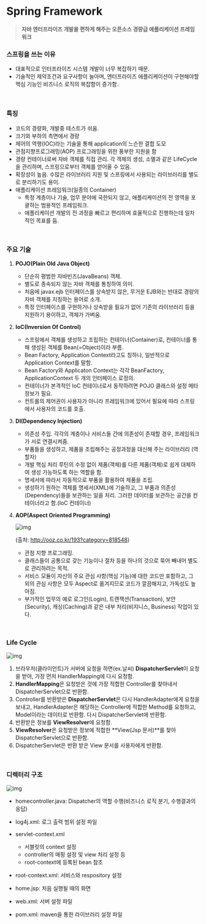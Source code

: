 # Spring Framework

> **자바 엔터프라이즈 개발을 편하게 해주는 오픈소스 경량급 애플리케이션 프레임워크**



### 스프링을 쓰는 이유

- 대표적으로 인터프라이즈 시스템 개발이 너무 복잡하기 때문.
- 기술적인 제약조건과 요구사항이 늘아며, 엔터프라이즈 애플리케이션이 구현해야할 핵심 기능인 비즈니스 로직의 복잡함이 증가함.

<br>

### 특징

- 코드의 경량화, 개발중 테스트가 쉬움.
- 크기와 부하의 측면에서 경량
- 제어의 역행(IOC)라는 기술을 통해 application의 느슨한 결합 도모
- 관점지향프로그래밍(AOP) 프로그래밍을 위한 풍부한 지원을 함
- 경량 컨테이너로써 자바 객체를 직접 관리. 각 객체의 생성, 소멸과 같은 LifeCycle을 관리하며, 스프링으로부터 객체를 얻어올 수 있음.
- 확장성이 높음. 수많은 라이브러리 지원 및 스프링에서 사용되는 라이브러리를 별도로 분리하기도 용이.
- 애플리케이션 프레임워크(일종의 Container)
  - 특정 계층이나 기술, 업무 분야에 국한되지 않고, 애플리케이션의 전 영역을 포괄하는 범용적인 프레임워크.
  - 애플리케이션 개발의 전 과정을 빠르고 편리하며 효율적으로 진행하는데 일차적인 목표를 둠.

<br>

### 주요 기술

1. **POJO(Plain Old Java Object)**
   - 단순히 평범한 자바빈즈(JavaBeans) 객체.
   - 별도로 종속되지 않는 자바 객체를 통칭하여 의미.
   - 처음에 javax.ejb 인터페이스를 상속받지 않은, 무거운 EJB와는 반대로 경량의 자바 객체를 지칭하는 용어로 소개.
   - 특정 인터페이스를 구현하거나 상속받을 필요가 없어 기존의 라이브러리 등을 지원하기 용이하고, 객체가 가벼움.

2. **IoC(Inversion Of Control)**

   - 스프링에서 객체를 생성하고 조립하는 컨테이너(Container)로, 컨테이너를 통해 생성된 객체를 Bean(=Object)이라 부름.
   - Bean Factory, Application Context라고도 칭하나, 일반적으로 Application Context를 말함.
   - Bean Factory와 Applicaton Context는 각각 BeanFactory, ApplicationContext 두 개의 인터페이스 로정의.
   - 컨테이너가 본격적인 IoC 컨테이너로서 동작하려면 POJO 클래스와 설정 메타정보가 필요.
   - 컨트롤의 제어권이 사용자가 아니라 프레임워크에 있어서 필요에 따라 스프링에서 사용자의 코드를 호출.

3. **DI(Dependency Injection)**

   - 의존성 주입. 각각의 계층이나 서비스들 간에 의존성이 존재할 경우, 프레임워크가 서로 연결시켜줌.
   - 부품들을 생성하고, 제품을 조립해주는 공정과정을 대신해 주는 라이브러리 (역할자)
   - 개발 핵심 처리 루틴의 수정 없이 제품(객체)를 다른 제품(객체)로 쉽게 대체하여 생성 가능하도록 하는 역할을 함.
   - 명세서에 따라서 자동적으로 부품을 활용하여 제품을 조립.
   - 생성하기 원하는 객체를 명세서(XML)에 기술하고, 그 부품과 의존성(Dependency)들을 보관하는 일을 처리. 그러한 데이터를 보관하는 공간을 컨테이너라고 함.(IoC 컨테이너)

4. **AOP(Aspect Oriented Programming)**

   ![img](https://t1.daumcdn.net/cfile/tistory/21114C4E55042E042E)

   (출처: http://ooz.co.kr/193?category=818548)

   - 관점 지향 프로그래밍.
   -  클래스들이 공통으로 갖는 기능이나 절차 등을 하나의 것으로 묶어 빼내어 별도로 관리하려는 목적.
   - 서비스 모듈이 자신의 주요 관심 사항(핵심 기능)에 대한 코드만 포함하고, 그 외의 관심 사항은 모두 Aspect로 옮겨지므로 코드가 깔끔해지고, 가독성도 높아짐.
   - 부가적인 업무의 예로 로그인(Login), 트랜잭션(Transaction), 보안(Security), 캐싱(Caching)과 같은 내부 처리(비지니스, Business) 작업이 있다.  

<br>

### Life Cycle

![img](https://i.imgur.com/TeRU08U.jpg)

1. 브라우저(클라이언트)가 서버에 요청을 하면(ex.날씨) **DispatcherServlet**이 요청을 받아, 가장 먼저 HandlerMapping에 다시 요청함.
2. **HandlerMapping**은 요청받은 것에 가장 적합한 Controller를 찾아내서 DispatcherServlet으로 반환함. 
3. Controller를 반환받은 **DispatcherServlet**은 다시 HandlerAdapter에게 요청을 보내고, HandlerAdapter은 해당하는 Controller에 적합한 Method를 요청하고,  Model이라는 데이터로 반환함. 다시 DispatcherServlet에 반환함.
4. 반환받은 정보를 **ViewResolver**에 요청함.
5. **ViewResolver**은 요청받은 정보에 적합한 **View(Jsp 문서)**를 찾아 DispatcherServlet으로 반환함.
6. DispatcherServlet은 반환 받은 View 문서를 사용자에게 반환함.

<br>

### 디렉터리 구조

![img](https://postfiles.pstatic.net/MjAxODA0MDJfMjEy/MDAxNTIyNjQ3NDEzNjQz.C3AvK6GX90eqy82WzjmAjbV7gJqQkzAurxRd0nWJjLUg.CRqu2Q7rThNVrPRVab26hT-ECM5rUJVo7UDODDV8augg.PNG.sksky777/image.png?type=w580)



- homecontroller.java: Dispatcher의 역할 수행(비즈니스 로직 분기, 수행결과의 응답)

- log4j.xml: 로그 출력 범위 설정 파일

- servlet-context.xml
  - 서블릿의 context 설정
  - controller의 매핑 설정 및 view 처리 설정 등
  - root-context에 등록된 bean 참조
- root-context.xml: 서비스와 respository 설정
- home.jsp: 처음 실행될 때의 화면
- web.xml: 서버 설정 파일
- pom.xml: maven을 통한 라이브러리 설정 파일